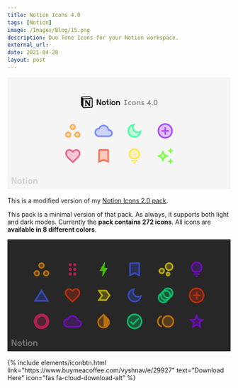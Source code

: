 ```yaml
---
title: Notion Icons 4.0
tags: [Notion]
image: /Images/Blog/15.png
description: Duo Tone Icons for your Notion workspace.
external_url: 
date: 2021-04-28
layout: post
---
```


![Notion Icons 4.0](/Images/Blog/15.png "Notion Icons 4.0")

This is a modified version of my [Notion Icons 2.0 pack](/blog/notion-icons-2-0).

This pack is a minimal version of that pack. As always, it supports both light and dark modes.
Currently the **pack contains 272 icons**. All icons are **available in 8 different colors**.

![Dark Mode](/Images/Blog/15-1.png "Notion Icons 4.0 - Dark")


<p class="text-center">
{% include elements/iconbtn.html link="https://www.buymeacoffee.com/vyshnav/e/29927" text="Download Here" icon="fas fa-cloud-download-alt" %}
</p>